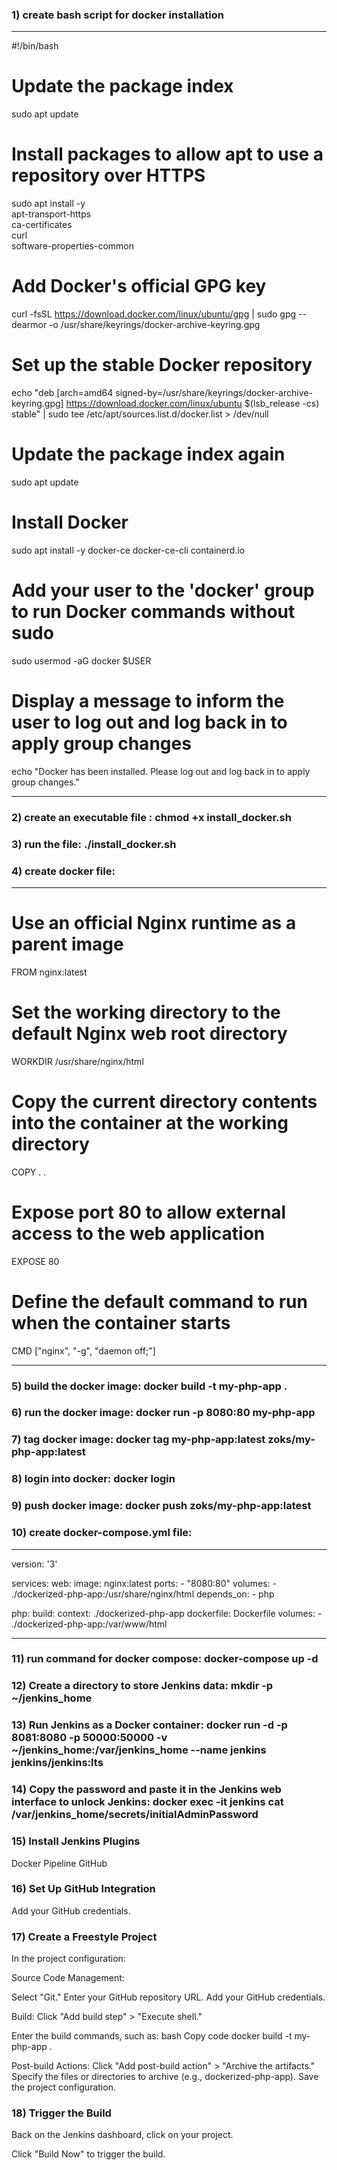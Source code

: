 ### 1) create bash script for docker installation

***
#!/bin/bash

# Update the package index
sudo apt update

# Install packages to allow apt to use a repository over HTTPS
sudo apt install -y \
    apt-transport-https \
    ca-certificates \
    curl \
    software-properties-common

# Add Docker's official GPG key
curl -fsSL https://download.docker.com/linux/ubuntu/gpg | sudo gpg --dearmor -o /usr/share/keyrings/docker-archive-keyring.gpg

# Set up the stable Docker repository
echo "deb [arch=amd64 signed-by=/usr/share/keyrings/docker-archive-keyring.gpg] https://download.docker.com/linux/ubuntu $(lsb_release -cs) stable" | sudo tee /etc/apt/sources.list.d/docker.list > /dev/null

# Update the package index again
sudo apt update

# Install Docker
sudo apt install -y docker-ce docker-ce-cli containerd.io

# Add your user to the 'docker' group to run Docker commands without sudo
sudo usermod -aG docker $USER

# Display a message to inform the user to log out and log back in to apply group changes
echo "Docker has been installed. Please log out and log back in to apply group changes."

***

### 2)  create an executable file : chmod +x install_docker.sh

### 3) run the file: ./install_docker.sh

### 4) create docker file:

   ***********

# Use an official Nginx runtime as a parent image
FROM nginx:latest

# Set the working directory to the default Nginx web root directory
WORKDIR /usr/share/nginx/html

# Copy the current directory contents into the container at the working directory
COPY . .

# Expose port 80 to allow external access to the web application
EXPOSE 80

# Define the default command to run when the container starts
CMD ["nginx", "-g", "daemon off;"]


**************

### 5) build the docker image: docker build -t my-php-app .

### 6) run the docker image: docker run -p 8080:80 my-php-app

### 7) tag docker image: docker tag my-php-app:latest zoks/my-php-app:latest

### 8) login into docker: docker login

### 9) push docker image: docker push zoks/my-php-app:latest

### 10) create docker-compose.yml file:

****

version: '3'

services:
  web:
    image: nginx:latest
    ports:
      - "8080:80"
    volumes:
      - ./dockerized-php-app:/usr/share/nginx/html
    depends_on:
      - php

  php:
    build:
      context: ./dockerized-php-app
      dockerfile: Dockerfile
    volumes:
      - ./dockerized-php-app:/var/www/html
****


### 11) run command for docker compose: docker-compose up -d

### 12) Create a directory to store Jenkins data: mkdir -p ~/jenkins_home

### 13) Run Jenkins as a Docker container: docker run -d -p 8081:8080 -p 50000:50000 -v ~/jenkins_home:/var/jenkins_home --name jenkins jenkins/jenkins:lts

### 14) Copy the password and paste it in the Jenkins web interface to unlock Jenkins: docker exec -it jenkins cat /var/jenkins_home/secrets/initialAdminPassword

### 15) Install Jenkins Plugins

Docker Pipeline
GitHub

### 16) Set Up GitHub Integration

Add your GitHub credentials.

### 17) Create a Freestyle Project

In the project configuration:

Source Code Management:

Select "Git."
Enter your GitHub repository URL.
Add your GitHub credentials.

Build:
Click "Add build step" > "Execute shell."

Enter the build commands, such as:
bash
Copy code
docker build -t my-php-app .

Post-build Actions:
Click "Add post-build action" > "Archive the artifacts."
Specify the files or directories to archive (e.g., dockerized-php-app).
Save the project configuration.

### 18) Trigger the Build
Back on the Jenkins dashboard, click on your project.

Click "Build Now" to trigger the build.


